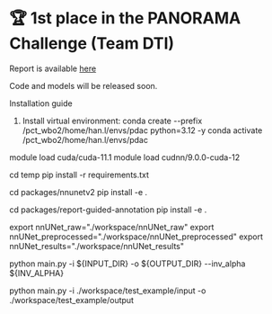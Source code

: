 # 🏆 1st place in the PANORAMA Challenge (Team DTI)

Report is available [here](https://github.com/han-liu/PDAC_Detection/blob/main/%5BTeam%20DTI%5D%20AI-assisted%20Early%20Detection%20of%20Pancreatic%20Ductal%20Adenocarcinoma%20on%20Contrast-enhanced%20CT.pdf)

Code and models will be released soon.


Installation guide

1. Install virtual environment:
conda create --prefix /pct_wbo2/home/han.l/envs/pdac python=3.12 -y
conda activate /pct_wbo2/home/han.l/envs/pdac

module load cuda/cuda-11.1
module load cudnn/9.0.0-cuda-12

cd temp
pip install -r requirements.txt

cd packages/nnunetv2
pip install -e . 

cd packages/report-guided-annotation
pip install -e . 


export nnUNet_raw="./workspace/nnUNet_raw" 
export nnUNet_preprocessed="./workspace/nnUNet_preprocessed" 
export nnUNet_results="./workspace/nnUNet_results"

python main.py -i ${INPUT_DIR} -o ${OUTPUT_DIR} --inv_alpha ${INV_ALPHA}

python main.py -i ./workspace/test_example/input -o ./workspace/test_example/output 